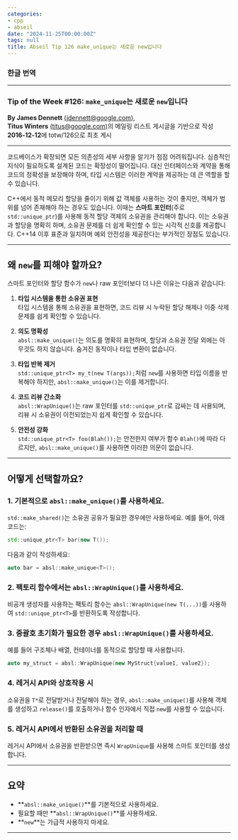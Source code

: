 ```yaml
---
categories:
- cpp
- abseil
date: "2024-11-25T00:00:00Z"
tags: null
title: Abseil Tip 126 make_unique는 새로운 new입니다
---
```

### 한글 번역
---

### **Tip of the Week #126: `make_unique`는 새로운 `new`입니다**

**By James Dennett** [(jdennett@google.com)](mailto:jdennett@google.com),  
**Titus Winters** [(titus@google.com)](mailto:titus@google.com)의 메일링 리스트 게시글을 기반으로 작성  
**2016-12-12**에 totw/126으로 최초 게시  

---

코드베이스가 확장되면 모든 의존성의 세부 사항을 알기가 점점 어려워집니다. 심층적인 지식이 필요하도록 설계된 코드는 확장성이 떨어집니다. 대신 인터페이스와 계약을 통해 코드의 정확성을 보장해야 하며, 타입 시스템은 이러한 계약을 제공하는 데 큰 역할을 할 수 있습니다. 

C++에서 동적 메모리 할당을 줄이기 위해 값 객체를 사용하는 것이 좋지만, 객체가 범위를 넘어 존재해야 하는 경우도 있습니다. 이때는 **스마트 포인터**(주로 `std::unique_ptr`)를 사용해 동적 할당 객체의 소유권을 관리해야 합니다. 이는 소유권과 할당을 명확히 하며, 소유권 문제를 더 쉽게 확인할 수 있는 시각적 신호를 제공합니다. C++14 이후 표준과 일치하며 예외 안전성을 제공한다는 부가적인 장점도 있습니다.

---

## **왜 `new`를 피해야 할까요?**

스마트 포인터와 할당 함수가 `new`나 raw 포인터보다 더 나은 이유는 다음과 같습니다:

1. **타입 시스템을 통한 소유권 표현**  
   타입 시스템을 통해 소유권을 표현하면, 코드 리뷰 시 누락된 할당 해제나 이중 삭제 문제를 쉽게 확인할 수 있습니다.

2. **의도 명확성**  
   `absl::make_unique()`는 의도를 명확히 표현하며, 할당과 소유권 전달 외에는 아무것도 하지 않습니다. 숨겨진 동작이나 타입 변환이 없습니다.

3. **타입 반복 제거**  
   `std::unique_ptr<T> my_t(new T(args));`처럼 `new`를 사용하면 타입 이름을 반복해야 하지만, `absl::make_unique()`는 이를 제거합니다.

4. **코드 리뷰 간소화**  
   `absl::WrapUnique()`는 raw 포인터를 `std::unique_ptr`로 감싸는 데 사용되며, 리뷰 시 소유권이 이전되었는지 쉽게 확인할 수 있습니다.

5. **안전성 강화**  
   `std::unique_ptr<T> foo(Blah());`는 안전한지 여부가 함수 `Blah()`에 따라 다르지만, `absl::make_unique()`를 사용하면 이러한 의문이 없습니다.

---

## **어떻게 선택할까요?**

### **1. 기본적으로 `absl::make_unique()`를 사용하세요.**
`std::make_shared()`는 소유권 공유가 필요한 경우에만 사용하세요. 예를 들어, 아래 코드는:

```c++
std::unique_ptr<T> bar(new T());
```

다음과 같이 작성하세요:

```c++
auto bar = absl::make_unique<T>();
```

### **2. 팩토리 함수에서는 `absl::WrapUnique()`를 사용하세요.**
비공개 생성자를 사용하는 팩토리 함수는 `absl::WrapUnique(new T(...))`를 사용하여 `std::unique_ptr<T>`를 반환하도록 작성합니다.

### **3. 중괄호 초기화가 필요한 경우 `absl::WrapUnique()`를 사용하세요.**
예를 들어 구조체나 배열, 컨테이너를 동적으로 할당할 때 사용합니다.

```c++
auto my_struct = absl::WrapUnique(new MyStruct{value1, value2});
```

### **4. 레거시 API와 상호작용 시**
소유권을 `T*`로 전달받거나 전달해야 하는 경우, `absl::make_unique()`를 사용해 객체를 생성하고 `release()`를 호출하거나 함수 인자에서 직접 `new`를 사용할 수 있습니다.

### **5. 레거시 API에서 반환된 소유권을 처리할 때**
레거시 API에서 소유권을 반환받으면 즉시 `WrapUnique`를 사용해 스마트 포인터를 생성합니다.

---

## **요약**

- **`absl::make_unique()`**를 기본적으로 사용하세요.  
- 필요할 때만 **`absl::WrapUnique()`**를 사용하세요.  
- **`new`**는 가급적 사용하지 마세요.

---